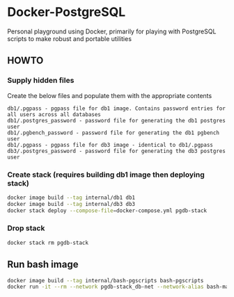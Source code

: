 # Docker-PostgreSQL

Personal playground using Docker, primarily for playing with PostgreSQL scripts to make robust and portable utilities

## HOWTO

### Supply hidden files

Create the below files and populate them with the appropriate contents

```list
db1/.pgpass - pgpass file for db1 image. Contains password entries for all users across all databases
db1/.postgres_password - password file for generating the db1 postgres user
db1/.pgbench_password - password file for generating the db1 pgbench user
db1/.pgpass - pgpass file for db3 image - identical to db1/.pgpass
db3/.postgres_password - password file for generating the db3 postgres user
```

### Create stack (requires building db1 image then deploying stack)

```sh
docker image build --tag internal/db1 db1
docker image build --tag internal/db3 db3
docker stack deploy --compose-file=docker-compose.yml pgdb-stack
```

### Drop stack

```sh
docker stack rm pgdb-stack
```

## Run bash image

```sh
docker image build --tag internal/bash-pgscripts bash-pgscripts
docker run -it --rm --network pgdb-stack_db-net --network-alias bash-manager internal/bash-pgscripts
```
